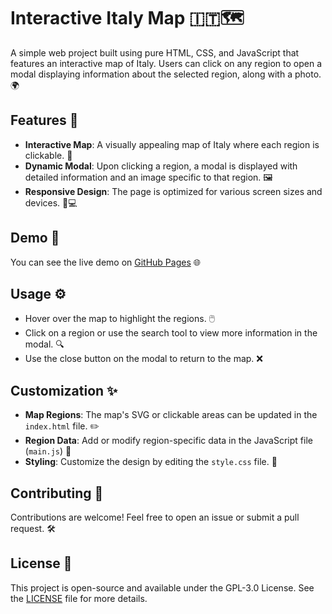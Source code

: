 # Interactive Italy Map 🇮🇹🗺️

A simple web project built using pure HTML, CSS, and JavaScript that features an interactive map of Italy. Users can click on any region to open a modal displaying information about the selected region, along with a photo. 🌍

## Features 🌟

- **Interactive Map**: A visually appealing map of Italy where each region is clickable. 📍
- **Dynamic Modal**: Upon clicking a region, a modal is displayed with detailed information and an image specific to that region. 🖼️
- **Responsive Design**: The page is optimized for various screen sizes and devices. 📱💻

## Demo 🎥

You can see the live demo on [GitHub Pages](https://interactive-italy-map.pako.uk) 🌐

## Usage ⚙️
- Hover over the map to highlight the regions. 🖱️
- Click on a region or use the search tool to view more information in the modal. 🔍
- Use the close button on the modal to return to the map. ❌

## Customization ✨
- **Map Regions**: The map's SVG or clickable areas can be updated in the <code>index.html</code> file. ✏️
- **Region Data**: Add or modify region-specific data in the JavaScript file (<code>main.js</code>) 🔧
- **Styling**: Customize the design by editing the <code>style.css</code> file. 🎨
## Contributing 🤝
Contributions are welcome! Feel free to open an issue or submit a pull request. 🛠️
## License 📄
This project is open-source and available under the GPL-3.0 License. See the [LICENSE](https://github.com/Pako3549/interactive-italy-map/blob/main/LICENSE) file for more details.
